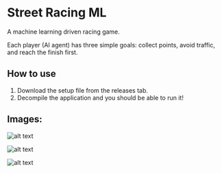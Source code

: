 # Street Racing ML
A machine learning driven racing game.

Each player (AI agent) has three simple goals: collect points, avoid traffic, and reach the finish first.

##  How to use
1. Download the setup file from the releases tab.
3. Decompile the application and you should be able to run it!

## Images:
![alt text](https://github.com/sw1pe/Street-Racing-ML/blob/main/Images/Capture.JPG)

![alt text](https://github.com/sw1pe/Street-Racing-ML/blob/main/Images/mlStreetRacing.jpg)

![alt text](https://github.com/sw1pe/Street-Racing-ML/blob/main/Images/Capture2.JPG)
